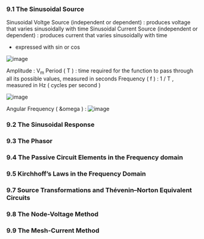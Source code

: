 ### 9.1 The Sinusoidal Source
Sinusoidal Voltge Source (independent or dependent) : produces voltage that varies sinusoidally with time 
Sinusoidal Current Source (independent or dependent) : produces current that varies sinusoidally with time 
- expressed with sin or cos

![image](https://github.com/user-attachments/assets/31dbbda1-5ef2-442d-b689-070c143eab07)

Amplitude : V<sub>m</sub>
Period ( T ) : time required for the function to pass through all its possible values, measured in seconds
Frequency ( f ) : 1 / T , measured in Hz ( cycles per second )

![image](https://github.com/user-attachments/assets/8371ef2b-f1f4-408f-8fa2-eb346008b222)

Angular Frequency ( &omega ) : ![image](https://github.com/user-attachments/assets/3afbcc1e-2056-4811-82b7-0dc8c29c393b)

### 9.2 The Sinusoidal Response 


### 9.3 The Phasor 


### 9.4 The Passive Circuit Elements in the Frequency domain 


### 9.5 Kirchhoff’s Laws in the Frequency Domain


### 9.7 Source Transformations and Thévenin–Norton Equivalent Circuits


### 9.8 The Node-Voltage Method


### 9.9 The Mesh-Current Method
